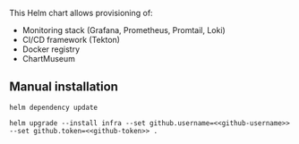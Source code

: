 This Helm chart allows provisioning of:
- Monitoring stack (Grafana, Prometheus, Promtail, Loki)
- CI/CD framework (Tekton)
- Docker registry
- ChartMuseum

 ## Manual installation  ##
 `helm dependency update`
 
 `helm upgrade --install infra --set github.username=<<github-username>> --set github.token=<<github-token>> .`
